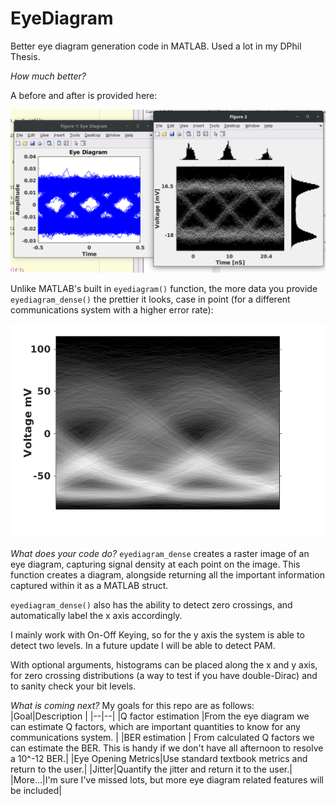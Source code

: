 # EyeDiagram
Better eye diagram generation code in MATLAB. Used a lot in my DPhil Thesis.

*How much better?*

A before and after is provided here:

![left is a typical MATLAB eyediagram() eye diagram, right is the new function](https://github.com/WillMatthews/EyeDiagram/blob/master/img/demo.png?raw=true)


Unlike MATLAB's built in `eyediagram()` function, the more data you provide `eyediagram_dense()` the prettier it looks, case in point (for a different communications system with a higher error rate):

![an even prettier eye diagram](https://github.com/WillMatthews/EyeDiagram/blob/master/img/demo2.png?raw=true)


*What does your code do?*
`eyediagram_dense` creates a raster image of an eye diagram, capturing signal density at each point on the image. This function creates a diagram, alongside returning all the important information captured within it as a MATLAB struct.

`eyediagram_dense()` also has the ability to detect zero crossings, and automatically label the x axis accordingly.

I mainly work with On-Off Keying, so for the y axis the system is able to detect two levels. In a future update I will be able to detect PAM.

With optional arguments, histograms can be placed along the x and y axis, for zero crossing distributions (a way to test if you have double-Dirac) and to sanity check your bit levels.

*What is coming next?*
My goals for this repo are as follows:
|Goal|Description  |
|--|--|
|Q factor estimation  |From the eye diagram we can  estimate Q factors, which are important quantities to know for any communications system. |
|BER estimation | From calculated Q factors we can estimate the BER. This is handy if we don't have all afternoon to resolve a 10^-12 BER.|
|Eye Opening Metrics|Use standard textbook metrics and return to the user.|
|Jitter|Quantify the jitter and return it to the user.|
|More...|I'm sure I've missed lots, but more eye diagram related features will be included|
